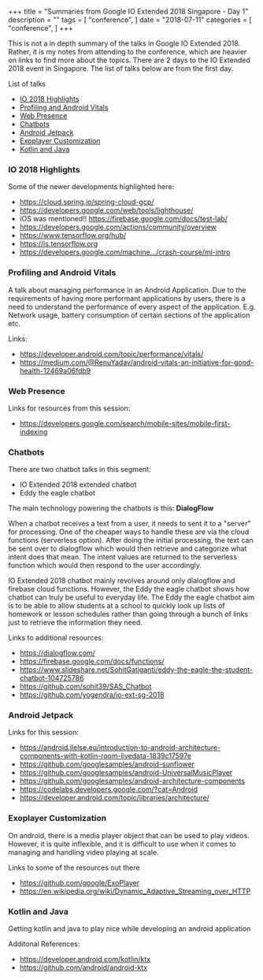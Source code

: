 +++
title = "Summaries from Google IO Extended 2018 Singapore - Day 1"
description = ""
tags = [
    "conference",
]
date = "2018-07-11"
categories = [
    "conference",
]
+++

This is not a in depth summary of the talks in Google IO Extended 2018. Rather, it is my notes from attending to the conference, which are heavier on links to find more about the topics. There are 2 days to the IO Extended 2018 event in Singapore. The list of talks below are from the first day.

List of talks

- [IO 2018 Highlights](#io-2018-highlights)
- [Profiling and Android Vitals](#profiling-and-android-vitals)
- [Web Presence](#web-presence)
- [Chatbots](#chatbots)
- [Android Jetpack](#android-jetpack)
- [Exoplayer Customization](#exoplayer-customization)
- [Kotlin and Java](#kotlin-and-java)

### IO 2018 Highlights

Some of the newer developments highlighted here:
- https://cloud.spring.io/spring-cloud-gcp/
- https://developers.google.com/web/tools/lighthouse/
- iOS was mentioned!! https://firebase.google.com/docs/test-lab/
- https://developers.google.com/actions/community/overview
- https://www.tensorflow.org/hub/
- https://js.tensorflow.org
- https://developers.google.com/machine…/crash-course/ml-intro

### Profiling and Android Vitals

A talk about managing performance in an Android Application. Due to the requirements of having more performant applications by users, there is a need to understand the performance of every aspect of the application. E.g. Network usage, battery consumption of certain sections of the application etc.

Links:
- https://developer.android.com/topic/performance/vitals/
- https://medium.com/@RenuYadav/android-vitals-an-initiative-for-good-health-12469a06fdb9

### Web Presence

Links for resources from this session:
- https://developers.google.com/search/mobile-sites/mobile-first-indexing

### Chatbots

There are two chatbot talks in this segment:

- IO Extended 2018 extended chatbot
- Eddy the eagle chatbot

The main technology powering the chatbots is this: **DialogFlow**

When a chatbot receives a text from a user, it needs to sent it to a "server" for processing. One of the cheaper ways to handle these are via the cloud functions (serverless option). After doing the initial processing, the text can be sent over to dialogflow which would then retrieve and categorize what intent does that mean. The intent values are returned to the serverless function which would then respond to the user accordingly.

IO Extended 2018 chatbot mainly revolves around only dialogflow and firebase cloud functions. However, the Eddy the eagle chatbot shows how chatbot can truly be useful to everyday life. The Eddy the eagle chatbot aim is to be able to allow students at a school to quickly look up lists of homework or lesson schedules rather than going through a bunch of links just to retrieve the information they need.

Links to additional resources:
- https://dialogflow.com/
- https://firebase.google.com/docs/functions/
- https://www.slideshare.net/SohitGatiganti/eddy-the-eagle-the-student-chatbot-104725786
- https://github.com/sohit39/SAS_Chatbot
- https://github.com/yogendra/io-ext-sg-2018

### Android Jetpack

Links for this session:
- https://android.jlelse.eu/introduction-to-android-architecture-components-with-kotlin-room-livedata-1839c17597e
- https://github.com/googlesamples/android-sunflower
- https://github.com/googlesamples/android-UniversalMusicPlayer
- https://github.com/googlesamples/android-architecture-components
- https://codelabs.developers.google.com/?cat=Android
- https://developer.android.com/topic/libraries/architecture/

### Exoplayer Customization

On android, there is a media player object that can be used to play videos. However, it is quite inflexible, and it is difficult to use when it comes to managing and handling video playing at scale.

Links to some of the resources out there
- https://github.com/google/ExoPlayer
- https://en.wikipedia.org/wiki/Dynamic_Adaptive_Streaming_over_HTTP

### Kotlin and Java

Getting kotlin and java to play nice while developing an android application

Additonal References:

- https://developer.android.com/kotlin/ktx
- https://github.com/android/android-ktx